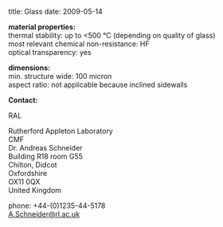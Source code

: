 title: Glass
date: 2009-05-14  

__material properties:__  	
thermal stability: up to <500 °C (depending on quality of glass)  
most relevant chemical non-resistance:	HF  
optical transparency:	yes  
	
__dimensions:__	  
min. structure wide:	100 micron  
aspect ratio:	not applicable because inclined sidewalls
<!--break-->
__Contact:__

RAL

Rutherford Appleton Laboratory  
CMF   
Dr. Andreas Schneider  
Building R18 room G55   
Chilton, Didcot  
Oxfordshire   
OX11 0QX   
United Kingdom  

phone: +44-(0)1235-44-5178  
A.Schneider@rl.ac.uk